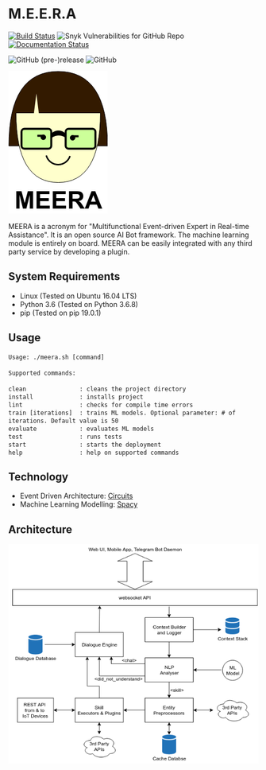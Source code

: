 # M.E.E.R.A

[![Build Status](https://travis-ci.org/AmeyKamat/MEERA.svg?branch=master)](https://travis-ci.org/AmeyKamat/MEERA) ![Snyk Vulnerabilities for GitHub Repo](https://img.shields.io/snyk/vulnerabilities/github/AmeyKamat/MEERA.svg?style=plastic) [![Documentation Status](https://readthedocs.org/projects/meera/badge/?version=latest)](https://meera.readthedocs.io/en/latest/?badge=latest) 

![GitHub (pre-)release](https://img.shields.io/github/release-pre/AmeyKamat/MEERA.svg) ![GitHub](https://img.shields.io/github/license/AmeyKamat/MEERA.svg) 

![MEERA Logo](https://github.com/AmeyKamat/MEERA/blob/master/doc/logo.png "MEERA")

MEERA is a acronym for "Multifunctional Event-driven Expert in Real-time Assistance". It is an open source AI Bot framework. The machine learning module is entirely on board. MEERA can be easily integrated with any third party service by developing a plugin.

## System Requirements

* Linux (Tested on Ubuntu 16.04 LTS)
* Python 3.6 (Tested on Python 3.6.8)
* pip (Tested on pip 19.0.1)

## Usage

    Usage: ./meera.sh [command]

    Supported commands:

    clean				: cleans the project directory
    install				: installs project
    lint				: checks for compile time errors
    train [iterations]	: trains ML models. Optional parameter: # of iterations. Default value is 50
    evaluate			: evaluates ML models
    test				: runs tests
    start				: starts the deployment
    help				: help on supported commands

## Technology

* Event Driven Architecture: [Circuits](https://github.com/circuits/circuits/)
* Machine Learning Modelling: [Spacy](https://spacy.io/)

## Architecture
     
![MEERA Architecture](https://github.com/AmeyKamat/MEERA/blob/master/doc/architecture.png "MEERA Architecture")
